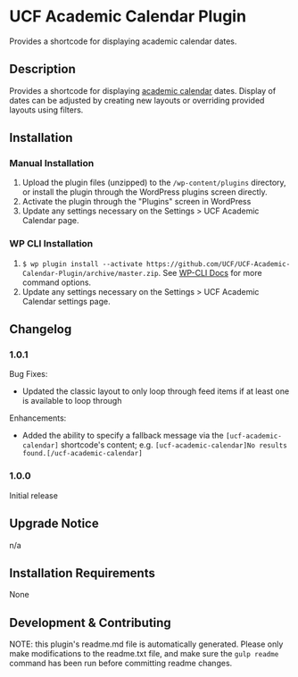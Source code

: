 # UCF Academic Calendar Plugin #

Provides a shortcode for displaying academic calendar dates.


## Description ##

Provides a shortcode for displaying [academic calendar](http://calendar.ucf.edu/) dates. Display of dates can be adjusted by creating new layouts or overriding provided layouts using filters.


## Installation ##

### Manual Installation ###
1. Upload the plugin files (unzipped) to the `/wp-content/plugins` directory, or install the plugin through the WordPress plugins screen directly.
2. Activate the plugin through the "Plugins" screen in WordPress
3. Update any settings necessary on the Settings > UCF Academic Calendar page.

### WP CLI Installation ###
1. `$ wp plugin install --activate https://github.com/UCF/UCF-Academic-Calendar-Plugin/archive/master.zip`.  See [WP-CLI Docs](http://wp-cli.org/commands/plugin/install/) for more command options.
2. Update any settings necessary on the Settings > UCF Academic Calendar settings page.


## Changelog ##

### 1.0.1 ###
Bug Fixes:
* Updated the classic layout to only loop through feed items if at least one is available to loop through

Enhancements:
* Added the ability to specify a fallback message via the `[ucf-academic-calendar]` shortcode's content; e.g. `[ucf-academic-calendar]No results found.[/ucf-academic-calendar]`

### 1.0.0 ###
Initial release


## Upgrade Notice ##

n/a


## Installation Requirements ##

None


## Development & Contributing ##

NOTE: this plugin's readme.md file is automatically generated.  Please only make modifications to the readme.txt file, and make sure the `gulp readme` command has been run before committing readme changes.
